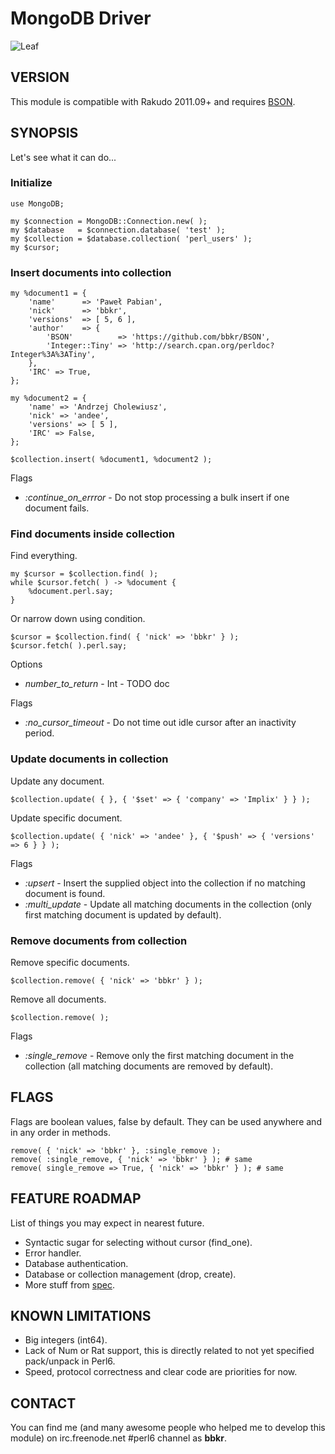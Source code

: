 # MongoDB Driver

![Leaf](http://modules.perl6.org/logos/MongoDB.png)


## VERSION

This module is compatible with Rakudo 2011.09+
and requires [BSON](https://github.com/bbkr/BSON "BSON 0.2+").


## SYNOPSIS

Let's see what it can do...

### Initialize

    use MongoDB;
    
    my $connection = MongoDB::Connection.new( );
    my $database   = $connection.database( 'test' );
    my $collection = $database.collection( 'perl_users' );
    my $cursor;

### Insert documents into collection

    my %document1 = {
        'name'      => 'Paweł Pabian',
        'nick'      => 'bbkr',
        'versions'  => [ 5, 6 ],
        'author'    => {
            'BSON'          => 'https://github.com/bbkr/BSON',
            'Integer::Tiny' => 'http://search.cpan.org/perldoc?Integer%3A%3ATiny',
        },
        'IRC' => True,
    };
    
    my %document2 = {
        'name' => 'Andrzej Cholewiusz',
        'nick' => 'andee',
        'versions' => [ 5 ],
        'IRC' => False,
    };

    $collection.insert( %document1, %document2 );

Flags

* _:continue_on_errror_ - Do not stop processing a bulk insert if one document fails.

### Find documents inside collection

Find everything.

    my $cursor = $collection.find( );
    while $cursor.fetch( ) -> %document {
        %document.perl.say;
    }

Or narrow down using condition.

    $cursor = $collection.find( { 'nick' => 'bbkr' } );
    $cursor.fetch( ).perl.say;

Options

* _number_to_return_ - Int - TODO doc

Flags

* _:no_cursor_timeout_ - Do not time out idle cursor after an inactivity period.

### Update documents in collection

Update any document.

    $collection.update( { }, { '$set' => { 'company' => 'Implix' } } );

Update specific document.

    $collection.update( { 'nick' => 'andee' }, { '$push' => { 'versions' => 6 } } );

Flags

* _:upsert_ - Insert the supplied object into the collection if no matching document is found.
* _:multi_update_ - Update all matching documents in the collection (only first matching document is updated by default).

### Remove documents from collection

Remove specific documents.

    $collection.remove( { 'nick' => 'bbkr' } );

Remove all documents.

    $collection.remove( );

Flags

* _:single_remove_ - Remove only the first matching document in the collection (all matching documents are removed by default).

## FLAGS

Flags are boolean values, false by default.
They can be used anywhere and in any order in methods.

    remove( { 'nick' => 'bbkr' }, :single_remove ); 
    remove( :single_remove, { 'nick' => 'bbkr' } ); # same
    remove( single_remove => True, { 'nick' => 'bbkr' } ); # same


## FEATURE ROADMAP

List of things you may expect in nearest future.

* Syntactic sugar for selecting without cursor (find_one).
* Error handler.
* Database authentication.
* Database or collection management (drop, create).
* More stuff from [spec](http://www.mongodb.org/display/DOCS/Mongo+Driver+Requirements "Mongo Driver requirements").


## KNOWN LIMITATIONS

* Big integers (int64).
* Lack of Num or Rat support, this is directly related to not yet specified pack/unpack in Perl6.
* Speed, protocol correctness and clear code are priorities for now.


## CONTACT

You can find me (and many awesome people who helped me to develop this module)
on irc.freenode.net #perl6 channel as __bbkr__.

